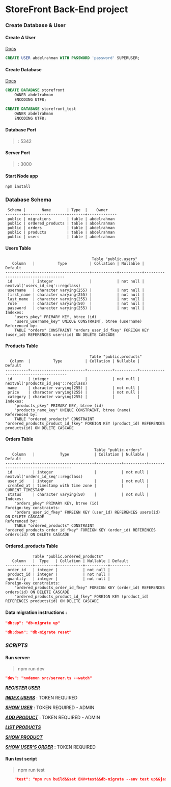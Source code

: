# StoreFront Back-End project

### Create Database & User

#### Create A User

[Docs](https://www.postgresql.org/docs/14/sql-createuser.html)

```sql
CREATE USER abdelrahman WITH PASSWORD 'password' SUPERUSER;
```

#### Create Database

[Docs](https://www.postgresql.org/docs/14/sql-createdatabase.html)

```sql
CREATE DATABASE storefront
    OWNER abdelrahman
    ENCODING UTF8;
```

```sql
CREATE DATABASE storefront_test
    OWNER abdelrahman
    ENCODING UTF8;
```

#### Database Port

>: 5342

#### Server Port

>: 3000

#### Start Node app

```bash
npm install
```

### Database Schema
```psql
 Schema |       Name       | Type  |    Owner    
--------+------------------+-------+-------------
 public | migrations       | table | abdelrahman
 public | ordered_products | table | abdelrahman
 public | orders           | table | abdelrahman
 public | products         | table | abdelrahman
 public | users            | table | abdelrahman
```

#### Users Table

```
                                      Table "public.users"
   Column   |          Type          | Collation | Nullable |              Default
------------+------------------------+-----------+----------+-----------------------------------
 id         | integer                |           | not null | nextval('users_id_seq'::regclass)
 username   | character varying(255) |           | not null |
 first_name | character varying(255) |           | not null |
 last_name  | character varying(255) |           | not null |
 role       | character varying(50)  |           | not null |
 password   | character varying(255) |           | not null |
Indexes:
    "users_pkey" PRIMARY KEY, btree (id)
    "users_username_key" UNIQUE CONSTRAINT, btree (username)
Referenced by:
    TABLE "orders" CONSTRAINT "orders_user_id_fkey" FOREIGN KEY (user_id) REFERENCES users(id) ON DELETE CASCADE 
```

#### Products Table

```
                                     Table "public.products"
  Column  |          Type          | Collation | Nullable |               Default
----------+------------------------+-----------+----------+--------------------------------------
 id       | integer                |           | not null | nextval('products_id_seq'::regclass)
 name     | character varying(255) |           | not null |
 price    | character varying(255) |           | not null |
 category | character varying(255) |           |          |
Indexes:
    "products_pkey" PRIMARY KEY, btree (id)
    "products_name_key" UNIQUE CONSTRAINT, btree (name)
Referenced by:
    TABLE "ordered_products" CONSTRAINT "ordered_products_product_id_fkey" FOREIGN KEY (product_id) REFERENCES products(id) ON DELETE CASCADE
```

#### Orders Table

```
                                       Table "public.orders"
   Column   |           Type           | Collation | Nullable |              Default
------------+--------------------------+-----------+----------+------------------------------------
 id         | integer                  |           | not null | nextval('orders_id_seq'::regclass)
 user_id    | integer                  |           | not null |
 created_at | timestamp with time zone |           |          | CURRENT_TIMESTAMP
 status     | character varying(50)    |           | not null |
Indexes:
    "orders_pkey" PRIMARY KEY, btree (id)
Foreign-key constraints:
    "orders_user_id_fkey" FOREIGN KEY (user_id) REFERENCES users(id) ON DELETE CASCADE
Referenced by:
    TABLE "ordered_products" CONSTRAINT "ordered_products_order_id_fkey" FOREIGN KEY (order_id) REFERENCES orders(id) ON DELETE CASCADE
```

#### Ordered_products Table

```
            Table "public.ordered_products"
   Column   |  Type   | Collation | Nullable | Default
------------+---------+-----------+----------+---------
 order_id   | integer |           | not null |
 product_id | integer |           | not null |
 quantity   | integer |           | not null |
Foreign-key constraints:
    "ordered_products_order_id_fkey" FOREIGN KEY (order_id) REFERENCES orders(id) ON DELETE CASCADE
    "ordered_products_product_id_fkey" FOREIGN KEY (product_id) REFERENCES products(id) ON DELETE CASCADE
```

#### Data migration instructions :
```json
"db:up": "db-migrate up"
```

```json
"db:down": "db-migrate reset"
```

### ***SCRIPTS***

#### Run server:

>npm run dev


```json
"dev": "nodemon src/server.ts --watch"
```

[***REGISTER USER***](http://localhost:3000/register) 

[***INDEX USERS***](http://localhost:3000/users) : TOKEN REQUIRED

[***SHOW USER***](http://localhost:3000/user/1) : TOKEN REQUIRED - ADMIN

[***ADD PRODUCT***](http://localhost:3000/add-product) : TOKEN REQUIRED - ADMIN

[***LIST PRODUCTS***](http://localhost:3000/products) 

[***SHOW PRODUCT***](http://localhost:3000/product/1) 

[***SHOW USER'S ORDER***](http://localhost:3000/order/1) : TOKEN REQUIRED



#### Run test script

>npm run test
```json
    "test": "npm run build&&set ENV=test&&db-migrate --env test up&&jasmine&&db-migrate --env test reset"
```

